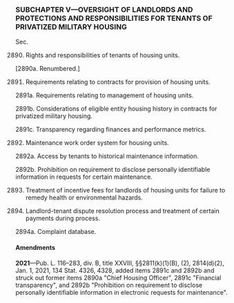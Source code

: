 ### SUBCHAPTER V—OVERSIGHT OF LANDLORDS AND PROTECTIONS AND RESPONSIBILITIES FOR TENANTS OF PRIVATIZED MILITARY HOUSING ###

Sec.

2890. Rights and responsibilities of tenants of housing units.

[2890a. Renumbered.]

2891. Requirements relating to contracts for provision of housing units.

2891a. Requirements relating to management of housing units.

2891b. Considerations of eligible entity housing history in contracts for privatized military housing.

2891c. Transparency regarding finances and performance metrics.

2892. Maintenance work order system for housing units.

2892a. Access by tenants to historical maintenance information.

2892b. Prohibition on requirement to disclose personally identifiable information in requests for certain maintenance.

2893. Treatment of incentive fees for landlords of housing units for failure to remedy health or environmental hazards.

2894. Landlord-tenant dispute resolution process and treatment of certain payments during process.

2894a. Complaint database.

#### Amendments ####

**2021**—Pub. L. 116–283, div. B, title XXVIII, §§2811(k)(1)(B), (2), 2814(d)(2), Jan. 1, 2021, 134 Stat. 4326, 4328, added items 2891c and 2892b and struck out former items 2890a "Chief Housing Officer", 2891c "Financial transparency", and 2892b "Prohibition on requirement to disclose personally identifiable information in electronic requests for maintenance".